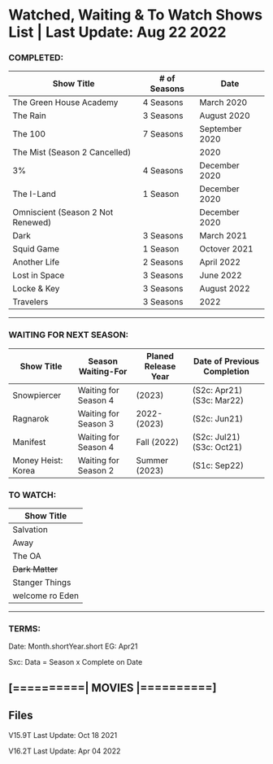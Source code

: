 # Watched, Waiting & To Watch Shows List | Last Update: Aug 22 2022

### COMPLETED:
Show Title		| # of Seasons		| Date
----------------------- | --------------------- | ---------
The Green House Academy | 4 Seasons 		        | March 2020
The Rain 		            | 3 Seasons		          | August 2020
The 100 		            | 7 Seasons 		        | September 2020
The Mist (Season 2 Cancelled) | 		            | 2020
3% 			                | 4 Seasons 		        | December 2020
The I-Land		          | 1 Season		          | December 2020
Omniscient (Season 2 Not Renewed) |		          | December 2020
Dark			              | 3 Seasons		          | March 2021
Squid Game		          | 1 Season		          | Octover 2021
Another Life		        | 2 Seasons		          | April 2022
Lost in Space		        | 3 Seasons		          | June 2022
Locke & Key             | 3 Seasons             | August 2022
Travelers               | 3 Seasons             | 2022
---------------------------------------------------------------------
### WAITING FOR NEXT SEASON:
Show Title		| Season Waiting-For	| Planed Release Year	| Date of Previous Completion
----------------------- | --------------------- | --------------------- | ---------------------------
Snowpiercer 		    | Waiting for Season 4 	| (2023) 		          | (S2c: Apr21) (S3c: Mar22)
Ragnarok 		        | Waiting for Season 3 	| 2022-(2023)			    | (S2c: Jun21)
Manifest 		        | Waiting for Season 4 	| Fall (2022)			    | (S2c: Jul21) (S3c: Oct21)
Money Heist: Korea  | Waiting for Season 2  | Summer (2023)       | (S1c: Sep22)


### TO WATCH:
Show Title              |
----------------------- |
Salvation		      |
Away			        |
The OA		      	|
~~Dark Matter~~		|
Stanger Things		|
welcome ro Eden    |

---------------------------------------------------------------------

### TERMS:

Date: Month.shortYear.short EG: Apr21

Sxc: Data = Season x Complete on Date

[==========| MOVIES |==========]
--------------------------------



## Files

V15.9T Last Update: Oct 18 2021

V16.2T Last Update: Apr 04 2022
